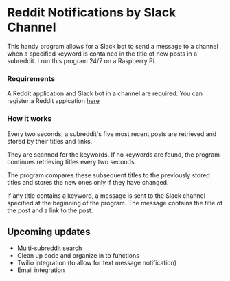 # Reddit Notifications by Slack Channel

This handy program allows for a Slack bot to send a message to a
channel when a specified keyword is contained in the title of new posts in a subreddit.
I run this program 24/7 on a Raspberry Pi.

### Requirements
A Reddit application and Slack bot in a channel are required.
You can register a Reddit applcation [here](https://www.reddit.com/prefs/apps/)

### How it works

Every two seconds, a subreddit's five most recent posts are retrieved and stored by their titles and links.

They are scanned for the keywords. If no keywords are found, the program continues retrieving titles every two seconds.

The program compares these subsequent titles to the previously stored titles and stores the new ones only if they have changed.

If any title contains a keyword, a message is sent to the Slack channel specified at the beginning of the program. 
The message contains the title of the post and a link to the post.

## Upcoming updates

- Multi-subreddit search
- Clean up code and organize in to functions
- Twilio integration (to allow for text message notification)
- Email integration
